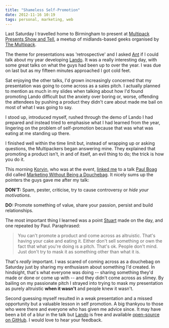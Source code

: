 ```yaml
---
title: "Shameless Self-Promotion"
date: 2012-11-16 10:19
tags: personal, marketing, web
---
```


Last Saturday I travelled home to Birmingham to present at [Multipack Presents Show and Tell][mpst], a meetup of midlands-based geeks organised by [The Multipack][mp].

The theme for presentations was 'retrospective' and I asked [Ant][ant] if I could talk about my year developing [Lando][l]. It was a really interesting day, with some great talks on what the guys had been up to over the year. I was due on last but as my fifteen minutes approached I got cold feet.

Sat enjoying the other talks, I'd grown increasingly concerned that my presentation was going to come across as a sales pitch. I actually planned to mention as much in my slides when talking about how I'd found promoting Lando difficult but the anxiety over boring or, worse, offending the attendees by pushing a product they didn't care about made me bail on most of what I was going to say.

I stood up, introduced myself, rushed through the demo of Lando I had prepared and instead tried to emphasise what I had learned from the year, lingering on the problem of self-promotion because that was what was eating at me standing up there.

I finished well within the time limit but, instead of wrapping up or asking questions, the Multipackers began answering mine. They explained that promoting a product isn't, in and of itself, an evil thing to do; the trick is how you do it.

This morning [Korvin][km], who was at the event, [linked me][tw] to a talk [Paul Boag][pb] did called [Marketing Without Being a Douchebag][mwbad]. It nicely sums up the pointers the guys gave me after my talk:

**DON'T:** Spam, pester, criticise, try to cause controversy or _hide your motivations_.

**DO:** Promote something of value, share your passion, persist and build relationships.

The most important thing I learned was a point [Stuart][sil] made on the day, and one repeated by Paul. Paraphrased:

> You can't promote a product and come across as altruistic. That's having your cake and eating it. Either don't sell something or own the fact that what you're doing is a pitch. That's ok. People don't mind. Just don't try to mask it as something other than what it is.

That's _really_ important. I was scared of coming across as a douchebag on Saturday just by sharing my enthusiasm about something I'd created. In hindsight, that's what everyone was doing -- sharing something they'd made or done or come up with -- and they didn't come across as slimey. By bailing on my passionate pitch I strayed into trying to mask my presentation as purely altruistic **when it wasn't** and people knew it wasn't.

Second guessing myself resulted in a weak presentation and a missed opportunity but a valuable lesson in self promotion. A big thankyou to those who were there and everyone who has given me advice since. It may have been a bit of a blur in the talk but [Lando][l] is free and available [open-source on GitHub][gh]. I would love to hear your feedback.

[l]: http://landocms.com
[mp]: http://multipack.co.uk
[mpst]: http://lanyrd.com/2012/multipack-presents-november/
[ant]: http://abitgone.co.uk
[km]: http://analoguehole.wordpress.com
[tw]: https://twitter.com/kjmobb/status/269377789638103041
[fowa]: http://futureofwebapps.com/
[pb]: http://boagworld.com/
[mwbad]: http://boagworld.com/talks/marketing/
[sil]: http://kryogenix.org/
[gh]: https://github.com/samrayner/Lando
